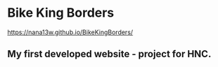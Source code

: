 # Bike King Borders 

https://nana13w.github.io/BikeKingBorders/

## My first developed website - project for HNC.
